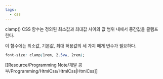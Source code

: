 ```yaml
---
tags:
  - css
---
```



clamp() CSS 함수는 정의된 최소값과 최대값 사이의 값 범위 내에서 중간값을 클램프한다. 

이 함수에는 최소값, 기본값, 최대 허용값의 세 가지 매개 변수가 필요하다.

```css
font-size: clamp(1rem, 2.5vw, 2rem); 
```

[[Resource/Programming Note/개발 공부/Programming/HtmlCss/HtmlCss|HtmlCss]]